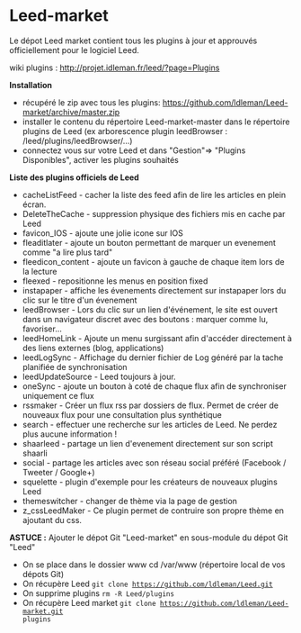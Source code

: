 Leed-market
===========

Le dépot Leed market contient tous les plugins à jour et approuvés officiellement pour le logiciel Leed.

wiki plugins : http://projet.idleman.fr/leed/?page=Plugins

<b>Installation</b>
* récupéré le zip avec tous les plugins: https://github.com/ldleman/Leed-market/archive/master.zip
* installer le contenu du répertoire Leed-market-master dans le répertoire plugins de Leed
(ex arborescence plugin leedBrowser : /leed/plugins/leedBrowser/...)
* connectez vous sur votre Leed et dans "Gestion"=> "Plugins Disponibles", activer les plugins souhaités

<b>Liste des plugins officiels de Leed</b>
* cacheListFeed		- cacher la liste des feed afin de lire les articles en plein écran.
* DeleteTheCache	- suppression physique des fichiers mis en cache par Leed
* favicon_IOS		- ajoute une jolie icone sur IOS
* fleaditlater		- ajoute un bouton permettant de marquer un evenement comme "a lire plus tard"
* fleedicon_content	- ajoute un favicon à gauche de chaque item lors de la lecture
* fleexed			- repositionne les menus en position fixed
* instapaper		- affiche les évenements directement sur instapaper lors du clic sur le titre d'un évenement
* leedBrowser		- Lors du clic sur un lien d'événement, le site est ouvert dans un navigateur discret avec des boutons : marquer comme lu, favoriser...
* leedHomeLink		- Ajoute un menu surgissant afin d'accéder directement à des liens externes (blog, applications)
* leedLogSync		- Affichage du dernier fichier de Log généré par la tache planifiée de synchronisation
* leedUpdateSource	- Leed toujours à jour.
* oneSync			- ajoute un bouton à coté de chaque flux afin de synchroniser uniquement ce flux
* rssmaker          - Créer un flux rss par dossiers de flux. Permet de créer de nouveaux flux pour une consultation plus synthétique
* search			- effectuer une recherche sur les articles de Leed. Ne perdez plus aucune information !
* shaarleed			- partage un lien d'evenement directement sur son script shaarli
* social			- partage les articles avec son réseau social préféré (Facebook / Tweeter / Google+)
* squelette			- plugin d'exemple pour les créateurs de nouveaux plugins Leed
* themeswitcher		- changer de thème via la page de gestion
* z_cssLeedMaker    - Ce plugin permet de contruire son propre thème en ajoutant du css.


<b>ASTUCE :</b> Ajouter le dépot Git "Leed-market" en sous-module du dépot Git "Leed"
* On se place dans le dossier www cd /var/www (répertoire local de vos dépots Git)
* On récupère Leed <code>git clone https://github.com/ldleman/Leed.git</code>
* On supprime plugins <code>rm -R Leed/plugins</code>
* On récupère Leed market <code>git clone https://github.com/ldleman/Leed-market.git plugins</code>

